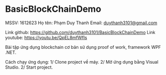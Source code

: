 # BasicBlockChainDemo
MSSV: 1612623
Họ tên: Phạm Duy Thanh
Email: duythanh3101@gmail.com

Link github: https://github.com/duythanh3101/BasicBlockChainDemo
Link youtube: https://youtu.be/QpEL8mfWfIs

Bài tập ứng dụng blockchain cơ bản sử dụng proof of work, framework WPF .NET.

Cách chạy ứng dụng:
1/ Clone project về máy.
2/ Mở ứng dụng bằng Visual Studio.
2/ Start project.
